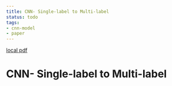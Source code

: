 ```yaml
---
title: CNN- Single-label to Multi-label
status: todo
tags:
- cnn-model
- paper
---
```


[local pdf](../../../pdfs/CNN-%20Single-label%20to%20Multi-label.pdf)

# CNN- Single-label to Multi-label

